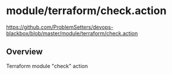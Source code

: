 # module/terraform/check.action

https://github.com/ProblemSetters/devops-blackbox/blob/master/module/terraform/check.action

## Overview

Terraform module "check" action


